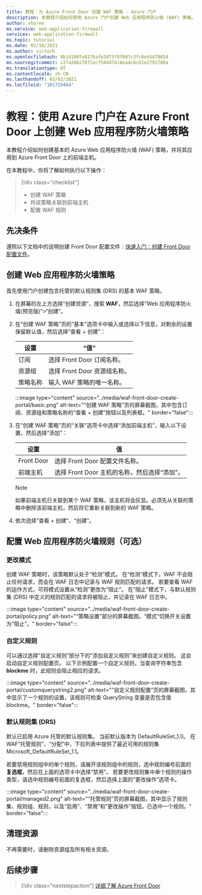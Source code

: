 ```yaml
---
title: 教程：为 Azure Front Door 创建 WAF 策略 - Azure 门户
description: 本教程介绍如何使用 Azure 门户创建 Web 应用程序防火墙 (WAF) 策略。
author: vhorne
ms.service: web-application-firewall
services: web-application-firewall
ms.topic: tutorial
ms.date: 02/18/2021
ms.author: victorh
ms.openlocfilehash: 8b1d1007e817bafe3d75f0f0d7c3fc6eb5470854
ms.sourcegitcommit: c27a20b278f2ac758447418ea4c8c61e27927d6a
ms.translationtype: HT
ms.contentlocale: zh-CN
ms.lasthandoff: 03/03/2021
ms.locfileid: "101729464"
---
```

# <a name="tutorial-create-a-web-application-firewall-policy-on-azure-front-door-using-the-azure-portal"></a>教程：使用 Azure 门户在 Azure Front Door 上创建 Web 应用程序防火墙策略

本教程介绍如何创建基本的 Azure Web 应用程序防火墙 (WAF) 策略，并将其应用到 Azure Front Door 上的前端主机。

在本教程中，你将了解如何执行以下操作：

> [!div class="checklist"]
> * 创建 WAF 策略
> * 将该策略关联到前端主机
> * 配置 WAF 规则

## <a name="prerequisites"></a>先决条件

遵照以下文档中的说明创建 Front Door 配置文件：[快速入门：创建 Front Door 配置文件](../../frontdoor/quickstart-create-front-door.md)。 

## <a name="create-a-web-application-firewall-policy"></a>创建 Web 应用程序防火墙策略

首先使用门户创建包含托管的默认规则集 (DRS) 的基本 WAF 策略。 

1. 在屏幕的左上方选择“创建资源”，搜索 **WAF**，然后选择“Web 应用程序防火墙(预览版)”>“创建”。   
2. 在“创建 WAF 策略”页的“基本”选项卡中输入或选择以下信息，对剩余的设置保留默认值，然后选择“查看 + 创建”：   

    | 设置                 | “值”                                              |
    | ---                     | ---                                                |
    | 订阅            |选择 Front Door 订阅名称。|
    | 资源组          |选择 Front Door 资源组名称。|
    | 策略名称             |输入 WAF 策略的唯一名称。|

   :::image type="content" source="../media/waf-front-door-create-portal/basic.png" alt-text="“创建 WAF 策略”页的屏幕截图，其中包含订阅、资源组和策略名称的“查看 + 创建”按钮以及列表框。" border="false":::

3. 在“创建 WAF 策略”页的“关联”选项卡中选择“添加前端主机”，输入以下设置，然后选择“添加”：    

    | 设置                 | 值                                              |
    | ---                     | ---                                                |
    | Front Door              | 选择 Front Door 配置文件名称。|
    | 前端主机           | 选择 Front Door 主机的名称，然后选择“添加”。 |
    
    > [!NOTE]
    > 如果前端主机已关联到某个 WAF 策略，该主机将会灰显。必须先从关联的策略中删除该前端主机，然后将它重新关联到新的 WAF 策略。
1. 依次选择“查看 + 创建”、“创建”。  

## <a name="configure-web-application-firewall-rules-optional"></a>配置 Web 应用程序防火墙规则（可选）

### <a name="change-mode"></a>更改模式

创建 WAF 策略时，该策略默认处于“检测”模式。  在“检测”模式下，WAF 不会阻止任何请求，而会在 WAF 日志中记录与 WAF 规则匹配的请求。 
若要查看 WAF 的运作方式，可将模式设置从“检测”更改为“阻止”。   在“阻止”模式下，与默认规则集 (DRS) 中定义的规则匹配的请求将被阻止，并记录在 WAF 日志中。 

 :::image type="content" source="../media/waf-front-door-create-portal/policy.png" alt-text="“策略设置”部分的屏幕截图。“模式”切换开关设置为“阻止”。" border="false":::

### <a name="custom-rules"></a>自定义规则

可以通过选择“自定义规则”部分下的“添加自定义规则”来创建自定义规则。   这会启动自定义规则配置页。 以下示例配置一个自定义规则，当查询字符串包含 **blockme** 时，此规则会阻止相应的请求。

:::image type="content" source="../media/waf-front-door-create-portal/customquerystring2.png" alt-text="“自定义规则配置”页的屏幕截图，其中显示了一个规则的设置，该规则可检查 QueryString 变量是否包含值 blockme。" border="false":::

### <a name="default-rule-set-drs"></a>默认规则集 (DRS)

默认已启用 Azure 托管的默认规则集。 当前默认版本为 DefaultRuleSet_1.0。 在 WAF“托管规则”、“分配”中，下拉列表中提供了最近可用的规则集 Microsoft_DefaultRuleSet_1.1。

若要禁用规则组中的单个规则，请展开该规则组中的规则，选中规则编号前面的 **复选框**，然后在上面的选项卡中选择“禁用”。  若要更改规则集中单个规则的操作类型，请选中规则编号前面的复选框，然后选择上面的“更改操作”选项卡。 

 :::image type="content" source="../media/waf-front-door-create-portal/managed2.png" alt-text="“托管规则”页的屏幕截图，其中显示了规则集、规则组、规则，以及“启用”、“禁用”和“更改操作”按钮。已选中一个规则。" border="false":::

## <a name="clean-up-resources"></a>清理资源

不再需要时，请删除资源组及所有相关资源。

## <a name="next-steps"></a>后续步骤

> [!div class="nextstepaction"]
> [详细了解 Azure Front Door](../../frontdoor/front-door-overview.md)
